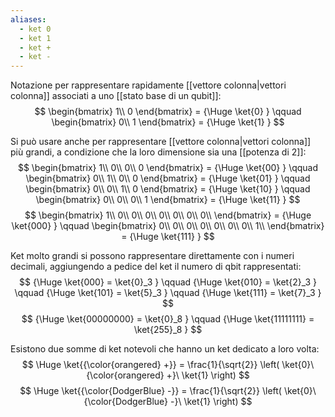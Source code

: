 ```yaml
---
aliases:
  - ket 0
  - ket 1
  - ket +
  - ket -
---
```


Notazione per rappresentare rapidamente [[vettore colonna|vettori colonna]] associati a uno [[stato base di un qubit]]:
$$
\begin{bmatrix}
	1\\
	0
\end{bmatrix} =
{\Huge
	\ket{0}
}
\qquad
\begin{bmatrix}
	0\\
	1
\end{bmatrix} =
{\Huge
	\ket{1}
}
$$

Si può usare anche per rappresentare [[vettore colonna|vettori colonna]] più grandi, a condizione che la loro dimensione sia una [[potenza di 2]]:
$$
\begin{bmatrix}
	1\\
	0\\
	0\\
	0
\end{bmatrix} =
{\Huge
	\ket{00}
}
\qquad
\begin{bmatrix}
	0\\
	1\\
	0\\
	0
\end{bmatrix} =
{\Huge
	\ket{01}
}
\qquad
\begin{bmatrix}
	0\\
	0\\
	1\\
	0
\end{bmatrix} =
{\Huge
	\ket{10}
}
\qquad
\begin{bmatrix}
	0\\
	0\\
	0\\
	1
\end{bmatrix} =
{\Huge
	\ket{11}
}
$$
$$
\begin{bmatrix}
	1\\
	0\\
	0\\
	0\\
	0\\
	0\\
	0\\
	0\\
\end{bmatrix} =
{\Huge
	\ket{000}
}
\qquad
\begin{bmatrix}
	0\\
	0\\
	0\\
	0\\
	0\\
	0\\
	0\\
	1\\
\end{bmatrix} =
{\Huge
	\ket{111}
}
$$

Ket molto grandi si possono rappresentare direttamente con i numeri decimali, aggiungendo a pedice del ket il numero di qbit rappresentati:
$$
{\Huge
	\ket{000} = \ket{0}_3
}
\qquad
{\Huge
	\ket{010} = \ket{2}_3
}
\qquad
{\Huge
	\ket{101} = \ket{5}_3
}
\qquad
{\Huge
	\ket{111} = \ket{7}_3
}
$$
$$
{\Huge
	\ket{00000000} = \ket{0}_8
}
\qquad
{\Huge
	\ket{11111111} = \ket{255}_8
}
$$

Esistono due somme di ket notevoli che hanno un ket dedicato a loro volta:
$$
\Huge \ket{{\color{orangered} +}} = \frac{1}{\sqrt{2}} \left( \ket{0}\ {\color{orangered} +}\ \ket{1} \right)
$$
$$
\Huge \ket{{\color{DodgerBlue} -}} = \frac{1}{\sqrt{2}} \left( \ket{0}\ {\color{DodgerBlue} -}\ \ket{1} \right)
$$
